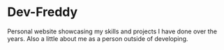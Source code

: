 # Dev-Freddy
Personal website showcasing my skills and projects I have done over the years. Also a little about me as a person outside of developing. 
